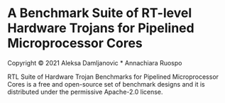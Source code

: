 # A Benchmark Suite of RT-level Hardware Trojans for Pipelined Microprocessor Cores









Copyright © 2021 Aleksa Damljanovic * Annachiara Ruospo

RTL Suite of Hardware Trojan Benchmarks for Pipelined Microprocessor Cores is a free and open-source set of benchmark designs and it is distributed under the permissive Apache-2.0 license.
